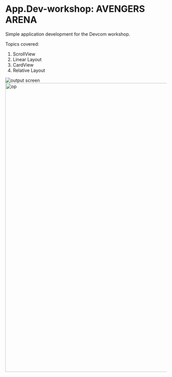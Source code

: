 # App.Dev-workshop: AVENGERS ARENA
Simple application development for the Devcom workshop.

Topics covered:
1. ScrollView
2. Linear Layout
3. CardView
4. Relative Layout

![output screen](https://github.com/chandana96k/App.Dev-workshop/assets/106166200/2bcf0f08-3960-46b0-8425-10badd1c5ef0)
<img width="900" alt="op" src="https://github.com/chandana96k/App.Dev-workshop/assets/106166200/f2bf43f2-a09a-4f6f-8402-4933a03c71df">
